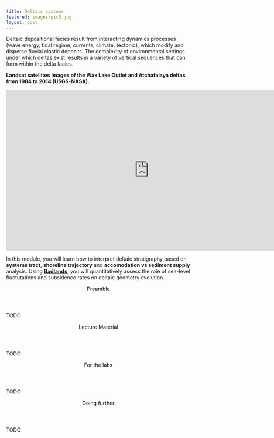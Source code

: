 ```yaml
---
title: Deltaic systems
featured: images/pic5.jpg
layout: post
---
```


Deltaic depositional facies result from interacting dynamics processes (wave energy, tidal regime, currents, climate, tectonic), which
modify and disperse fluvial clastic deposits. The complexity of environmental settings under which deltas exist results in a variety of vertical
sequences that can form within the delta facies.

**Landsat satellites images of the Wax Lake Outlet and Atchafalaya deltas from 1984 to 2014 (USGS-NASA).**
<iframe width="780" height="440" src="http://svs.gsfc.nasa.gov/vis/a010000/a011700/a011759/EO-Delta-540-MASTER_high.mp4" frameborder="0" allowfullscreen></iframe>

In this module, you will learn how to interpret deltaic stratigraphy based on **systems tract**, **shoreline trajectory** and **accomodation vs sediment supply** analysis. Using [**Badlands**](https://github.com/badlands-model/pyBadlands/wiki), you will
quantitatively assess the role of sea-level fluctutations and subsidence rates on deltaic geometry evolution.

<section>
  <header>
    <span class="byline"><font color = "#000000">Preamble</font></span>
  </header>
  <p>TODO</p>
</section>

<section>
  <header>
    <span class="byline"><font color = "#000000">Lecture Material</font></span>
  </header>
  <p>TODO</p>
</section>

<section>
  <header>
    <span class="byline"><font color = "#000000">For the labs</font></span>
  </header>
  <p>TODO</p>
</section>

<section>
  <header>
    <span class="byline"><font color = "#000000">Going further</font></span>
  </header>
  <p>TODO</p>
</section>
